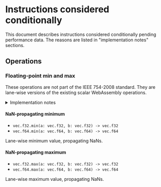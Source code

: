 Instructions considered conditionally
=====================================

This document describes instructions considered conditionally pending
performance data. The reasons are listed in "implementation notes" sections.

## Operations

### Floating-point min and max

These operations are not part of the IEEE 754-2008 standard. They are lane-wise
versions of the existing scalar WebAssembly operations.

<details>
  <summary>Implementation notes</summary>

  NaN queting required for these operation is expensive on x86-based platforms.
  See [WebAssembly/simd#186](https://github.com/WebAssembly/simd/issues/186).

</details>

#### NaN-propagating minimum

* `vec.f32.min(a: vec.f32, b: vec.f32) -> vec.f32`
* `vec.f64.min(a: vec.f64, b: vec.f64) -> vec.f64`

Lane-wise minimum value, propagating NaNs.

#### NaN-propagating maximum

* `vec.f32.max(a: vec.f32, b: vec.f32) -> vec.f32`
* `vec.f64.max(a: vec.f64, b: vec.f64) -> vec.f64`

Lane-wise maximum value, propagating NaNs.

